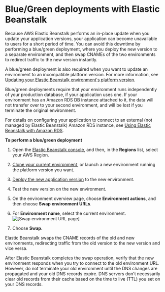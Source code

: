 # Blue/Green deployments with Elastic Beanstalk<a name="using-features.CNAMESwap"></a>

Because AWS Elastic Beanstalk performs an in\-place update when you update your application versions, your application can become unavailable to users for a short period of time\. You can avoid this downtime by performing a blue/green deployment, where you deploy the new version to a separate environment, and then swap CNAMEs of the two environments to redirect traffic to the new version instantly\.

A blue/green deployment is also required when you want to update an environment to an incompatible platform version\. For more information, see [Updating your Elastic Beanstalk environment's platform version](using-features.platform.upgrade.md)\.

Blue/green deployments require that your environment runs independently of your production database, if your application uses one\. If your environment has an Amazon RDS DB instance attached to it, the data will not transfer over to your second environment, and will be lost if you terminate the original environment\.

For details on configuring your application to connect to an external \(not managed by Elastic Beanstalk\) Amazon RDS instance, see [Using Elastic Beanstalk with Amazon RDS](AWSHowTo.RDS.md)\.

**To perform a blue/green deployment**

1. Open the [Elastic Beanstalk console](https://console.aws.amazon.com/elasticbeanstalk), and then, in the **Regions** list, select your AWS Region\.

1. [Clone your current environment](using-features.managing.clone.md), or launch a new environment running the platform version you want\.

1. [Deploy the new application version](using-features.deploy-existing-version.md#deployments-newversion) to the new environment\.

1. Test the new version on the new environment\.

1. On the environment overview page, choose **Environment actions**, and then choose **Swap environment URLs**\.

1. For **Environment name**, select the current environment\.  
![\[Swap environment URL page\]](http://docs.aws.amazon.com/elasticbeanstalk/latest/dg/images/aeb-env-swap-url.png)

1. Choose **Swap**\.

Elastic Beanstalk swaps the CNAME records of the old and new environments, redirecting traffic from the old version to the new version and vice versa\.

After Elastic Beanstalk completes the swap operation, verify that the new environment responds when you try to connect to the old environment URL\. However, do not terminate your old environment until the DNS changes are propagated and your old DNS records expire\. DNS servers don't necessarily clear old records from their cache based on the time to live \(TTL\) you set on your DNS records\.